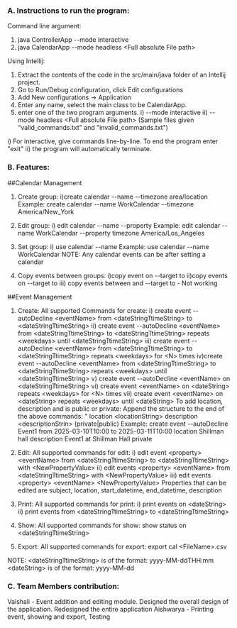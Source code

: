 ### A. Instructions to run the program:

Command line argument:
1) java ControllerApp --mode interactive
2) java CalendarApp --mode headless \<Full absolute File path\>

Using Intellij:
1) Extract the contents of the code in the src/main/java folder of an Intellij project.
2) Go to Run/Debug configuration, click Edit configurations
3) Add New configurations -> Application
4) Enter any name, select the main class to be CalendarApp.
5) enter one of the two program arguments.
       i) --mode interactive
       ii) --mode headless \<Full absolute File path\> (Sample files given "valid_commands.txt" and "invalid_commands.txt")

i) For interactive, give commands line-by-line. To end the program enter "exit"
ii) the program will automatically terminate.

### B. Features:

##Calendar Management
1) Create group:
   i)create calendar --name <calName> --timezone area/location
   Example: create calendar --name WorkCalendar --timezone America/New_York

2) Edit group:
   i) edit calendar --name <name-of-calendar> --property <property-name> <new-property-value>
   Example: edit calendar --name WorkCalendar --property timezone America/Los_Angeles

3) Set group:
   i) use calendar --name <name-of-calendar>
   Example: use calendar --name WorkCalendar
   NOTE: Any calendar events can be after setting a calendar

4) Copy events between groups:
   i)copy event <eventName> on <dateStringTtimeString> --target <calendarName> to <dateStringTtimeString>
   ii)copy events on <dateString> --target <calendarName> to <dateString>
   iii) copy events between <dateString> and <dateString> --target <calendarName> to <dateString> - Not working

##Event Management
1) Create: 
   All supported Commands for create:
   i) create event --autoDecline \<eventName\> from \<dateStringTtimeString\> to \<dateStringTtimeString\>
   ii) create event --autoDecline \<eventName\> from \<dateStringTtimeString\> to \<dateStringTtimeString\> repeats \<weekdays\> until \<dateStringTtimeString\>
   iii) create event --autoDecline \<eventName\> from \<dateStringTtimeString\> to \<dateStringTtimeString\> repeats \<weekdays\> for \<N\> times
   iv)create event --autoDecline \<eventName\> from \<dateStringTtimeString\> to \<dateStringTtimeString\> repeats \<weekdays\> until \<dateStringTtimeString\>
   v) create event --autoDecline \<eventName\> on \<dateStringTtimeString\>
   vi) create event \<eventName\> on \<dateString\> repeats \<weekdays\> for \<N\> times
   vii) create event \<eventName\> on \<dateString\> repeats \<weekdays\> until \<dateString\>
   To add location, description and is public or private:
   Append the structure to the end of the above commands:
   " location \<locationString\> description \<descriptionStrin\> (private|public)
   Example: create event --autoDecline Event1 from 2025-03-10T10:00 to 2025-03-11T10:00 location Shillman hall description Event1 at Shillman Hall private

2) Edit:
   All supported commands for edit:
   i) edit event \<property\> \<eventName\> from \<dateStringTtimeString\> to \<dateStringTtimeString\> with \<NewPropertyValue\>
   ii) edit events \<property\> \<eventName\> from \<dateStringTtimeString\> with \<NewPropertyValue\>
   iii) edit events \<property\> \<eventName\> \<NewPropertyValue\>
   Properties that can be edited are subject, location, start_datetime, end_datetime, description

3) Print:
   All supported commands for print:
   i) print events on \<dateString\>
   ii) print events from \<dateStringTtimeString\> to \<dateStringTtimeString\>

4) Show:
   All supported commands for show:
   show status on \<dateStringTtimeString\>

5) Export:
   All supported commands for export:
   export cal \<FileName\>.csv

NOTE: \<dateStringTtimeString\> is of the format: yyyy-MM-ddTHH:mm
\<dateString\> is of the format: yyyy-MM-dd

### C. Team Members contribution:
Vaishali - Event addition and editing module. Designed the overall design of the application. Redesigned the entire application
Aishwarya - Printing event, showing and export, Testing
